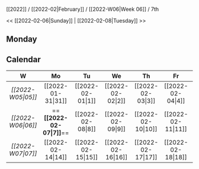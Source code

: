 [[2022]] / [[2022-02|February]] / [[2022-W06|Week 06]] / 7th

<<  [[2022-02-06|Sunday]]   |  [[2022-02-08|Tuesday]]  >>︎

## Monday

## Calendar
| W  | Mo | Tu | We | Th | Fr | Sa | Su |
|:--:|:--:|:--:|:--:|:--:|:--:|:--:|:--:|
| *[[2022-W05\|05]]* | [[2022-01-31\|31]] | [[2022-02-01\|1]]  | [[2022-02-02\|2]]  | [[2022-02-03\|3]]  | [[2022-02-04\|4]]  | [[2022-02-05\|5]]  | [[2022-02-06\|6]]  |
| *[[2022-W06\|06]]* | ==**[[2022-02-07\|7]]**==  | [[2022-02-08\|8]]  | [[2022-02-09\|9]]  | [[2022-02-10\|10]] | [[2022-02-11\|11]] | [[2022-02-12\|12]] | [[2022-02-13\|13]] |
| *[[2022-W07\|07]]* | [[2022-02-14\|14]] | [[2022-02-15\|15]] | [[2022-02-16\|16]] | [[2022-02-17\|17]] | [[2022-02-18\|18]] | [[2022-02-19\|19]] | [[2022-02-20\|20]] |
